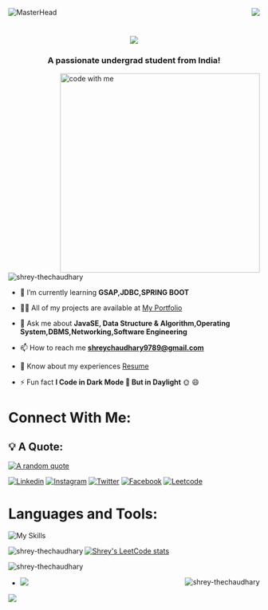 ![MasterHead](https://github.com/mayankchaudhary26/Cool-Readme-ideas/blob/master/data/python-2.gif)
<img align="right" src="https://visitor-badge.laobi.icu/badge?page_id=salesp07.salesp07" />

<h1 align="center">
    <img src="https://readme-typing-svg.herokuapp.com/?font=Righteous&size=35&center=true&vCenter=true&width=500&height=70&duration=4000&lines=Hi+There!+👋;+I'm+Shrey+Chaudhary!;Java+Programmer;Web+Developer;Gate+2023+Qualified+😊+🎓;"/>
</h1>

<h3 align="center">A passionate undergrad student from India!</h3>



<img align="right" alt="code with me" width="400" src="https://user-images.githubusercontent.com/74038190/264141683-8aa99f6c-267d-4977-9cd3-1a4c11675863.gif">

<p align="left"> <img src="https://komarev.com/ghpvc/?username=shrey-thechaudhary&label=Profile%20views&color=0e75b6&style=flat" alt="shrey-thechaudhary" /> </p>

- 🌱 I’m currently learning **GSAP,JDBC,SPRING BOOT**

- 👨‍💻 All of my projects are available at [My Portfolio](https://shreychaudhary-portfolio.netlify.app/)

- 💬 Ask me about **JavaSE, Data Structure & Algorithm,Operating System,DBMS,Networking,Software Engineering**

- 📫 How to reach me **shreychaudhary9789@gmail.com**

- 📄 Know about my experiences [Resume](https://drive.google.com/file/d/1mpqB7O--9O9HoN9WaGSFdhPweZcCN-V1/view?usp=sharing)

- ⚡ Fun fact  **I Code in Dark Mode 🌚 But in Daylight** 🌞 😄
<h1>Connect With Me:</h1>

## 💡 A Quote:

[![A random quote](https://quotes-github-readme.vercel.app/api?type=horizontal&theme=dark)](https://github.com/piyushsuthar/github-readme-quotes)

[![Linkedin](https://skillicons.dev/icons?i=linkedin&theme=light)](https://www.linkedin.com/in/shrey--chaudhary/)
[![Instagram](https://skillicons.dev/icons?i=instagram&theme=light)](https://www.instagram.com/shrey_9879/)
[![Twitter](https://skillicons.dev/icons?i=twitter&theme=light)](https://twitter.com/shrey9879)
[![Facebook](https://www.google.com/imgres?imgurl=https%3A%2F%2Fuxwing.com%2Fwp-content%2Fthemes%2Fuxwing%2Fdownload%2Fbrands-and-social-media%2Ffacebook-round-color-icon.png&tbnid=Ag34rUYOc1jO9M&vet=12ahUKEwjLh-qAhoqCAxV-waACHfXCCrMQMygSegQIARB3..i&imgrefurl=https%3A%2F%2Fuxwing.com%2Ffacebook-round-color-icon%2F&docid=w0azS1csPRkbOM&w=512&h=512&q=facebook%20logo%20round&ved=2ahUKEwjLh-qAhoqCAxV-waACHfXCCrMQMygSegQIARB3)](https://www.facebook.com/shreychaudhary9879/)
[![Leetcode](https://skillicons.dev/icons?i=leetcode&theme=light)](https://leetcode.com/Shrey0301/)


<h1>Languages and Tools:</h1>

![My Skills](https://skillicons.dev/icons?i=java,cpp,html,css,javascript,bootstrap,react,nodejs,materialui,mongodb,mysql,git,github,netlify,selenium)

<p><img align="left" src="https://github-readme-stats.vercel.app/api/top-langs?username=shrey-thechaudhary&show_icons=true&locale=en&layout=compact" alt="shrey-thechaudhary" /></p>

[![Shrey's LeetCode stats](https://leetcode-stats-six.vercel.app/api?username=Shrey0301)](https://github.com/Shrey-TheChaudhary/github-readme)

<p>&nbsp;<img align="left" src="https://github-readme-stats.vercel.app/api?username=shrey-thechaudhary&show_icons=true&locale=en" alt="shrey-thechaudhary" /></p>
<p><img align="right" src="https://github-readme-streak-stats.herokuapp.com/?user=shrey-thechaudhary&" alt="shrey-thechaudhary" /></p>

- <img src="https://res.cloudinary.com/practicaldev/image/fetch/s--E4gnEuy_--/c_limit%2Cf_auto%2Cfl_progressive%2Cq_66%2Cw_880/https://dev-to-uploads.s3.amazonaws.com/uploads/articles/233m04x0r0lv60payria.gif" />

![](https://raw.githubusercontent.com/Shrey-TheChaudhary/Shrey-TheChaudhary/output/github-contribution-grid-snake.svg)
